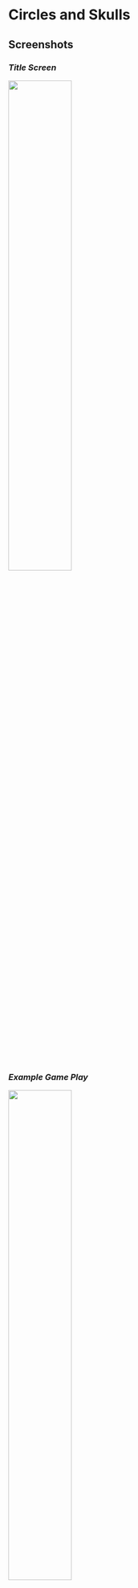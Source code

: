 # Circles and Skulls
## Screenshots
<p align="center">
  <h3><em>Title Screen</em></h3>
  <img src="https://nasser85.github.io/personal-site/circle1.png" width="50%"/>
  <h3><em>Example Game Play</em></h3>
  <img src="https://nasser85.github.io/personal-site/circle2.png" width="50%"/>
</p>

## Getting Started
1) Fork and clone the repository.  
2) npm Install  
3) Bower Install   
4) npm start  
5) run localhost:1337 in the browser and that's it!  

## Contributing
1) Fork it!  
2) Create your feature branch: git checkout -b my-new-feature  
3) Commit your changes: git commit -m 'Add some feature'  
4) Push to the branch: git push origin my-new-feature  
5) Submit a pull request  

